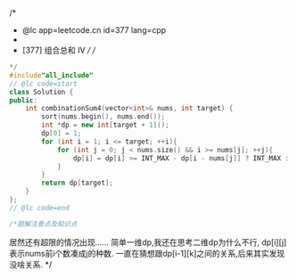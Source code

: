 /*
 * @lc app=leetcode.cn id=377 lang=cpp
 *
 * [377] 组合总和 Ⅳ
 */
/*
```C++
*/
#include"all_include"
// @lc code=start
class Solution {
public:
    int combinationSum4(vector<int>& nums, int target) {
        sort(nums.begin(), nums.end());
        int *dp = new int[target + 1]();
        dp[0] = 1;
        for (int i = 1; i <= target; ++i){
            for (int j = 0; j < nums.size() && i >= nums[j]; ++j){
                dp[i] = dp[i] >= INT_MAX - dp[i - nums[j]] ? INT_MAX : dp[i] + dp[i - nums[j]];
            }
        }
        return dp[target];
    }
};
// @lc code=end

/*题解注意点及知识点
```
居然还有超限的情况出现......
简单一维dp,我还在思考二维dp为什么不行,
dp[i][j]表示nums前i个数凑成j的种数.
一直在猜想跟dp[i-1][k]之间的关系,后来其实发现没啥关系.
*/